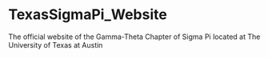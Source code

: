 # TexasSigmaPi_Website
The official website of the Gamma-Theta Chapter of Sigma Pi located at The University of Texas at Austin
